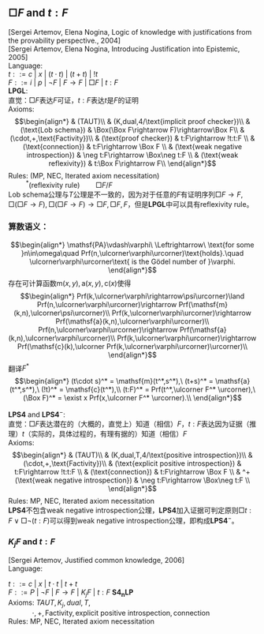

## $\Box F$ and $t:F$
[Sergei Artemov, Elena Nogina, Logic of knowledge with justifications from the provability perspective., 2004]<br>
[Sergei Artemov, Elena Nogina, Introducing Justification into Epistemic, 2005]<br>
Language: <br>
$t::= c\ |\ x\ |\ (t\cdot t)\ |\ (t+t)\ |\ !t$<br>
$F::= i\ |\ p\ |\ \neg F\ |\ F\rightarrow F\ |\ \Box F\ |\ t:F$<br>
$\textbf{LPGL}$:<br>
直觉：$\Box F$表达$F$可证，$t:F$表达$t$是$F$的证明<br>
Axioms:<br>
$$\begin{align*}
    & (TAUT)\\
    & (K,dual,4/\text{implicit proof checker})\\
    & (\text{Lob schema}) & \Box(\Box F\rightarrow F)\rightarrow\Box F\\
    & (\cdot,+,\text{Factivity})\\
    & (\text{proof checker}) & t:F\rightarrow !t:t:F \\
    & (\text{connection}) & t:F\rightarrow \Box F \\
    & (\text{weak negative introspection}) & \neg t:F\rightarrow \Box\neg t:F \\
    & (\text{weak reflexivity}) & t:\Box F\rightarrow F\\
\end{align*}$$
Rules: $(\text{MP, NEC, Iterated axiom necessitation})$<br>
$\qquad\ ^*(\text{reflexivity rule}) \qquad \Box F/F$<br>
$\text{Lob schema}$公理与$T$公理是不一致的，因为对于任意的$F$有证明序列$\Box F\rightarrow F,\Box(\Box F\rightarrow F),\Box(\Box F\rightarrow F)\rightarrow\Box F,\Box F,F$，但是$\textbf{LPGL}$中可以具有$\text{reflexivity rule}$。<br>

### 算数语义：
$$\begin{align*}
    \mathsf{PA}\vdash\varphi\ \Leftrightarrow\ \text{for some }n\in\omega\quad Prf(n,\ulcorner\varphi\urcorner)\text{holds}.\quad \ulcorner\varphi\urcorner\text{ is the Gödel number of }\varphi.
\end{align*}$$
存在可计算函数$\mathsf{m}(x,y),\mathsf{a}(x,y),\mathsf{c}(x)$使得
$$\begin{align*}
    Prf(k,\ulcorner\varphi\rightarrow\psi\urcorner)\land Prf(n,\ulcorner\varphi\urcorner)\rightarrow Prf(\mathsf{m}(k,n),\ulcorner\psi\urcorner)\\
    Prf(k,\ulcorner\varphi\urcorner)\rightarrow Prf(\mathsf{a}(k,n),\ulcorner\varphi\urcorner)\\
    Prf(n,\ulcorner\varphi\urcorner)\rightarrow Prf(\mathsf{a}(k,n),\ulcorner\varphi\urcorner)\\
    Prf(k,\ulcorner\varphi\urcorner)\rightarrow Prf(\mathsf{c}(k),\ulcorner Prf(k,\ulcorner\varphi\urcorner)\urcorner)\\
\end{align*}$$
翻译$F^*$
$$\begin{align*}
    (t\cdot s)^* = \mathsf{m}(t^*,s^*),\ (t+s)^* = \mathsf{a}(t^*,s^*),\  (!t)^* = \mathsf{c}(t^*),\\
    (t:F)^* = Prf(t^*,\ulcorner F^* \urcorner),\ (\Box F)^* = \exist x Prf(x,\ulcorner F^* \urcorner).\\
\end{align*}$$

$\textbf{LPS4}\text{ and }\textbf{LPS4}^{-}$:<br>
直觉：$\Box F$表达潜在的（大概的，直觉上）知道（相信）$F$，$t:F$表达因为证据（推理）$t$（实际的，具体过程的，有理有据的）知道（相信）$F$<br>
Axioms:<br>
$$\begin{align*}
    & (TAUT)\\
    & (K,dual,T,4/\text{positive introspection})\\
    & (\cdot,+,\text{Factivity})\\
    & (\text{explicit positive introspection}) & t:F\rightarrow !t:t:F \\
    & (\text{connection}) & t:F\rightarrow \Box F \\
    & ^+(\text{weak negative introspection}) & \neg t:F\rightarrow \Box\neg t:F \\
\end{align*}$$
Rules: $\text{MP, NEC, Iterated axiom necessitation}$<br>
$\textbf{LPS4}$不包含$\text{weak negative introspection}$公理，$\textbf{LPS4}$加入证据可判定原则$\Box t:F\lor\Box\neg(t:F)$可以得到$\text{weak negative introspection}$公理，即构成$\textbf{LPS4}^{-}$。

### $K_j F$ and $t:F$
[Sergei Artemov, Justified common knowledge, 2006]<br>
Language:

$t::= c\ |\ x\ |\ t\cdot t\ |\ t+t$<br>
$F::= P\ |\ \neg F\ |\ F\rightarrow F\ |\ K_j F\ |\ t:F$
$\mathbf{S4_nLP}$<br>
Axioms: $TAUT,K_j,dual,T,$<br>
$\qquad\quad \cdot,+,\text{Factivity},\text{explicit positive introspection},\text{connection}$<br>
Rules: $\text{MP, NEC, Iterated axiom necessitation}$<br>

